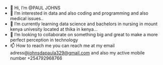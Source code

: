 - 👋 Hi, I’m @PAUL JOHNS
- 👀 I’m interested in data and also coding and programming and also medical issues..
- 🌱 I’m currently learning data science and bachelors in nursing in mount kenya univesity located at thika in kenya...
- 💞️ I’m looking to collaborate on something big and great to make a more perfect perception in technology
- 📫 How to reach me you can reach me at my email adress@johnsdapaula329@gmail.com and also my active mobile number  +254792968766 

<!---
TESLAJOHNS/TESLAJOHNS is a ✨ special ✨ repository because its `README.md` (this file) appears on your GitHub profile.
You can click the Preview link to take a look at your changes.
--->
